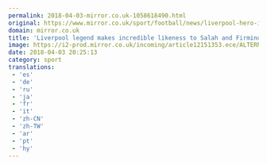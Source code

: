 ```yaml
---
permalink: 2018-04-03-mirror.co.uk-1058618490.html
original: https://www.mirror.co.uk/sport/football/news/liverpool-hero-ian-rush-compares-12298864
domain: mirror.co.uk
title: 'Liverpool legend makes incredible likeness to Salah and Firmino''s partnership'
image: https://i2-prod.mirror.co.uk/incoming/article12151353.ece/ALTERNATES/s1200/Liverpool-Training-Session.jpg
date: 2018-04-03 20:25:13
category: sport
translations: 
 - 'es'
 - 'de'
 - 'ru'
 - 'ja'
 - 'fr'
 - 'it'
 - 'zh-CN'
 - 'zh-TW'
 - 'ar'
 - 'pt'
 - 'hy'
---
```


